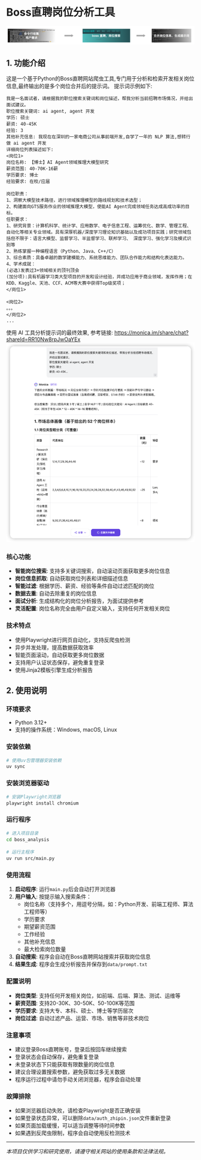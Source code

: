 # Boss直聘岗位分析工具
![整体运行流程](./screenshots/flow.png)

## 1. 功能介绍

这是一个基于Python的Boss直聘网站爬虫工具,专门用于分析和检索开发相关岗位信息,最终输出的是多个岗位合并后的提示词。
提示词示例如下:
```岗位提示词
我是一名面试者，请根据我的职位搜索关键词和岗位描述，帮我分析当前招聘市场情况，并给出面试建议。
职位搜索关键词: ai agent, agent 开发
学历: 硕士
薪资: 40-45K
经验: 3
其他补充信息: 我现在在深圳的一家电商公司从事前端开发,自学了一年的 NLP 算法,想转行做 ai agent 开发
详细岗位列表描述如下:
<岗位1>
岗位名称: 【博士】AI Agent领域推理大模型研究
薪资范围: 40-70K·16薪
学历要求: 博士
经验要求: 在校/应届

岗位职责：
1、洞察大模型技术路径，进行领域推理模型的路线规划和技术选型；
2、构建面向GTS服务作业的领域推理大模型，使能AI Agent完成领域任务达成高成功率的目标。
任职要求：
1、研究背景：计算机科学、统计学、应用数学、电子信息工程、运筹优化、数学、管理工程、自动化等相关专业领域。具有深厚机器/深度学习理论知识基础以及成功项目实践；研究领域包括但不限于：语言大模型、监督学习、半监督学习、联邦学习、 深度学习、强化学习及模式识别等
2、熟练掌握一种编程语言（Python、Java、C++/C）
3、综合素质：具备卓越的数学建模能力、系统思维能力、团队合作能力和结构化表达能力。
4、学术成就：
(必选)发表过3+领域相关的顶刊顶会
(加分项):具有机器学习类大型项目的开发和设计经验，并成功应用于商业领域，发挥作用；在KDD、Kaggle、天池、CCF、ACM等大赛中获得Top级奖项；
</岗位1>

<岗位2>
。。。
</岗位2>
...
```

使用 AI 工具分析提示词的最终效果, 参考链接: https://monica.im/share/chat?shareId=RR10Nw8rpJwOaYEx
![使用 AI 工具分析提示词的最终效果](./screenshots/ai_analysis.png)

### 核心功能
- **智能岗位搜索**: 支持多关键词搜索，自动滚动页面获取更多岗位信息
- **岗位信息抓取**: 自动获取岗位列表和详细描述信息
- **智能过滤**: 根据学历、薪资、经验等条件自动过滤匹配的岗位
- **数据去重**: 自动去除重复的岗位信息
- **面试分析**: 生成结构化的岗位分析报告，为面试提供参考
- **灵活配置**: 岗位名称完全由用户自定义输入，支持任何开发相关岗位

### 技术特点
- 使用Playwright进行网页自动化，支持反爬虫检测
- 异步并发处理，提高数据获取效率
- 智能页面滚动，自动获取更多岗位数据
- 支持用户认证状态保存，避免重复登录
- 使用Jinja2模板引擎生成分析报告

## 2. 使用说明

### 环境要求
- Python 3.12+
- 支持的操作系统：Windows, macOS, Linux

### 安装依赖
```bash
# 使用uv包管理器安装依赖
uv sync
```

### 安装浏览器驱动
```bash
# 安装Playwright浏览器
playwright install chromium
```

### 运行程序
```bash
# 进入项目目录
cd boss_analysis

# 运行主程序
uv run src/main.py
```

### 使用流程
1. **启动程序**: 运行`main.py`后会自动打开浏览器
2. **用户输入**: 按提示输入搜索条件：
   - 岗位名称（支持多个，用逗号分隔，如：Python开发、前端工程师、算法工程师等）
   - 学历要求
   - 期望薪资范围
   - 工作经验
   - 其他补充信息
   - 最大检索岗位数量
3. **自动搜索**: 程序会自动在Boss直聘网站搜索并获取岗位信息
4. **结果生成**: 程序会生成分析报告并保存到`data/prompt.txt`

### 配置说明
- **岗位类型**: 支持任何开发相关岗位，如前端、后端、算法、测试、运维等
- **薪资范围**: 支持20-30K、30-50K、50-100K等范围
- **学历要求**: 支持大专、本科、硕士、博士等学历层次
- **岗位过滤**: 自动过滤产品、运营、市场、销售等非技术岗位

### 注意事项
- 建议登录Boss直聘账号，登录后按回车继续搜索
- 登录状态会自动保存，避免重复登录
- 未登录状态下只能获取有限数量的岗位信息
- 建议合理设置搜索参数，避免获取过多无关数据
- 程序运行过程中请勿手动关闭浏览器，程序会自动处理

### 故障排除
- 如果浏览器启动失败，请检查Playwright是否正确安装
- 如果登录状态异常，可以删除`data/auth_zhipin.json`文件重新登录
- 如果页面加载缓慢，可以适当调整等待时间参数
- 如果遇到反爬虫限制，程序会自动使用反检测技术

---

*本项目仅供学习和研究使用，请遵守相关网站的使用条款和法律法规。*